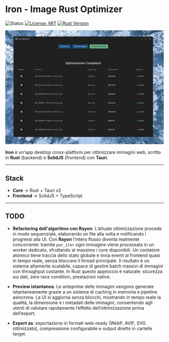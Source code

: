# Iron - Image Rust Optimizer

![Status](https://img.shields.io/badge/status-work_in_progress-yellow)
[![License: MIT](https://img.shields.io/badge/License-MIT-yellow.svg)](https://opensource.org/licenses/MIT)
[![Rust Version](https://img.shields.io/badge/rust-2024-orange.svg)](https://www.rust-lang.org/)

![Iron](screenshot.png)

**Iron** è un'app desktop cross-platform per ottimizzare immagini web, scritta in **Rust** (backend) e **SolidJS** (frontend) con **Tauri**.

---
## Stack
- **Core** → Rust + Tauri v2
- **Frontend** → SolidJS + TypeScript

---

## TODO

- **Refactoring dell'algoritmo con Rayon**:
  L’attuale ottimizzazione procede in modo sequenziale, elaborando un file alla volta e notificando i progressi alla UI. Con **Rayon** l’intero flusso diventa realmente concorrente: tramite `par_iter` ogni immagine viene processata in un worker dedicato, sfruttando al massimo i core disponibili. Un contatore atomico tiene traccia dello stato globale e invia eventi al frontend quasi in tempo reale, senza bloccare il thread principale. Il risultato è un sistema altamente scalabile, capace di gestire batch massivi di immagini con throughput costante. In Rust questo approccio è naturale: sicurezza sui dati, zero race condition, prestazioni native.

- **Preview istantanea**:
  Le anteprime delle immagini vengono generate istantaneamente grazie a un sistema di caching in memoria e pipeline asincrona. La UI si aggiorna senza blocchi, mostrando in tempo reale la qualità, la dimensione e i metadati delle immagini, consentendo agli utenti di valutare rapidamente l’effetto dell’ottimizzazione prima dell’export.

- **Export as**: esportazione in formati web-ready (WebP, AVIF, SVG ottimizzato), compressione configurabile e output diretto in cartelle target.
